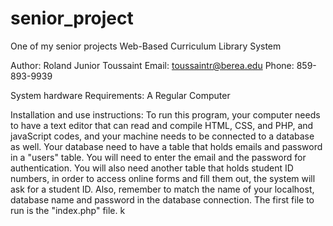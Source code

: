 # senior_project
One of my senior projects
Web-Based Curriculum Library System

Author: Roland Junior Toussaint
Email: toussaintr@berea.edu
Phone: 859-893-9939

System hardware Requirements:
A Regular Computer

Installation and use instructions:
To run this program, your computer needs to have a text editor that can
read and compile HTML, CSS, and PHP, and javaScript codes, and your machine needs to be connected
to a database as well. Your database need to have a table that holds emails
and password in a "users" table. You will need to enter the email and the password for
authentication.
You will also need another table that holds student ID numbers, in order to access
online forms and fill them out, the system will ask for a student ID.
Also, remember to match the name of your localhost, database name and password in the
database connection.
The first file to run is the "index.php" file. k
